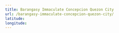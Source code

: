 ```yaml
---
title: Barangasy Immaculate Concepcion Quezon City
url: /barangasy-immaculate-concepcion-quezon-city/
latitude: 
longitude: 
---
```


